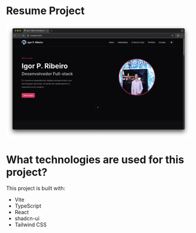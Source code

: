 # Resume Project

![Project Screenshot](./src/assets/images/site.png)

# What technologies are used for this project?

This project is built with:

- Vite
- TypeScript
- React
- shadcn-ui
- Tailwind CSS
